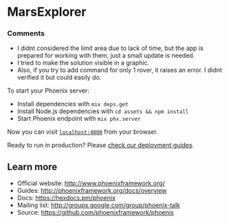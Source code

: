 # MarsExplorer

### Comments

  * I didnt considered the limit area due to lack of time, but the app is prepared for working with them, just a small update is needed.
  * I tried to make the solution visible in a graphic.
  * Also, if you try to add command for only 1 rover, it raises an error. I didnt verified it but could easily do.

To start your Phoenix server:

  * Install dependencies with `mix deps.get`
  * Install Node.js dependencies with `cd assets && npm install`
  * Start Phoenix endpoint with `mix phx.server`

Now you can visit [`localhost:4000`](http://localhost:4000) from your browser.

Ready to run in production? Please [check our deployment guides](http://www.phoenixframework.org/docs/deployment).

## Learn more

  * Official website: http://www.phoenixframework.org/
  * Guides: http://phoenixframework.org/docs/overview
  * Docs: https://hexdocs.pm/phoenix
  * Mailing list: http://groups.google.com/group/phoenix-talk
  * Source: https://github.com/phoenixframework/phoenix
